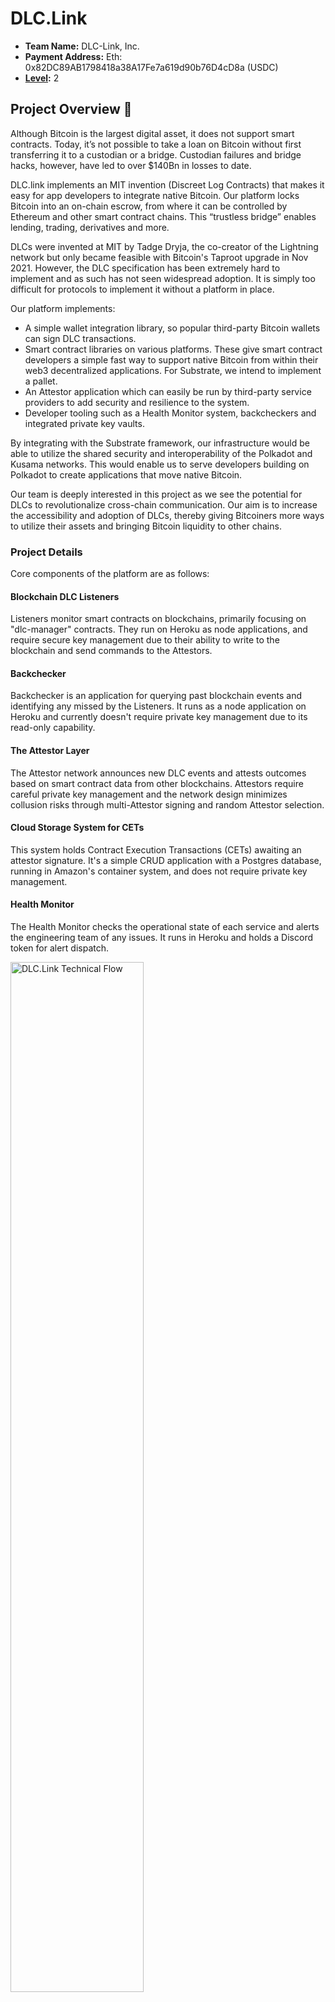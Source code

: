 # DLC.Link

- **Team Name:** DLC-Link, Inc.
- **Payment Address:** Eth: 0x82DC89AB1798418a38A17Fe7a619d90b76D4cD8a (USDC)
- **[Level](https://github.com/w3f/Grants-Program/tree/master#level_slider-levels):** 2

## Project Overview :page_facing_up:

Although Bitcoin is the largest digital asset, it does not support smart contracts. Today, it’s not possible to take a loan on Bitcoin without first transferring it to a custodian or a bridge. Custodian failures and bridge hacks, however, have led to over $140Bn in losses to date.

DLC.link implements an MIT invention (Discreet Log Contracts) that makes it easy for app developers to integrate native Bitcoin. Our platform locks Bitcoin into an on-chain escrow, from where it can be controlled by Ethereum and other smart contract chains. This “trustless bridge” enables lending, trading, derivatives and more.

DLCs were invented at MIT by Tadge Dryja, the co-creator of the Lightning network but only became feasible with Bitcoin's Taproot upgrade in Nov 2021. However, the DLC specification has been extremely hard to implement and as such has not seen widespread adoption. It is simply too difficult for protocols to implement it without a platform in place.

Our platform implements:
* A simple wallet integration library, so popular third-party Bitcoin wallets can sign DLC transactions.
* Smart contract libraries on various platforms. These give smart contract developers a simple fast way to support native Bitcoin from within their web3 decentralized applications. For Substrate, we intend to implement a pallet.
* An Attestor application which can easily be run by third-party service providers to add security and resilience to the system.
* Developer tooling such as a Health Monitor system, backcheckers and integrated private key vaults.

By integrating with the Substrate framework, our infrastructure would be able to utilize the shared security and interoperability of the Polkadot and Kusama networks. This would enable us to serve developers building on Polkadot to create applications that move native Bitcoin.

Our team is deeply interested in this project as we see the potential for DLCs to revolutionalize cross-chain communication. Our aim is to increase the accessibility and adoption of DLCs, thereby giving Bitcoiners more ways to utilize their assets and bringing Bitcoin liquidity to other chains.

### Project Details

Core components of the platform are as follows:

#### Blockchain DLC Listeners
Listeners monitor smart contracts on blockchains, primarily focusing on "dlc-manager" contracts. They run on Heroku as node applications, and require secure key management due to their ability to write to the blockchain and send commands to the Attestors.

#### Backchecker
Backchecker is an application for querying past blockchain events and identifying any missed by the Listeners. It runs as a node application on Heroku and currently doesn't require private key management due to its read-only capability.

#### The Attestor Layer
The Attestor network announces new DLC events and attests outcomes based on smart contract data from other blockchains. Attestors require careful private key management and the network design minimizes collusion risks through multi-Attestor signing and random Attestor selection.

#### Cloud Storage System for CETs
This system holds Contract Execution Transactions (CETs) awaiting an attestor signature. It's a simple CRUD application with a Postgres database, running in Amazon's container system, and does not require private key management.

#### Health Monitor
The Health Monitor checks the operational state of each service and alerts the engineering team of any issues. It runs in Heroku and holds a Discord token for alert dispatch.

<img src="https://uploads-ssl.webflow.com/64087094e6561d4eb2f8a8ef/6490267e63a93ea201a187fb_DLC.Link_TechnicalFlow.png" alt="DLC.Link Technical Flow" width="65%">

### DlcManager Contract Main Functions
Functions implemented are as follows:

#### `createDLC`
- Called by a compatible protocol contract
- A random UUID is generated for the DLC
- A `CreateDLC` event is emitted, which is picked up by the Listeners

#### `postCreateDLC`
- Called by the Listeners after successful Announcement creation on the Attestors
- This function calls back into the ProtocolContract to finalize the creation flow
- `PostCreateDLC` is emitted for the Listeners to hear

#### `setStatusFunded`
- Called by the Listeners after BTC has been successfully locked in the DLC on the Bitcoin blockchain
- Also has a callback into the protocol contract
- `SetStatusFunded` event is emitted

#### `mintBtcNft`
- Requests the minting of a BtcNft, which represents a DLC on Ethereum

#### `postMintBtcNft`
- Similarly to the create- post-create flow, this provides a callback after successful minting

#### `closeDLC`
- Starts the closing flow, it expects an outcome to be supplied: a value between 0-10000 (representing 0 - 100.00) with two decimals precision
- This outcome is sent to the Attestor Layer to sign off on the Attestation

#### `postCloseDLC`
- Listener calls it, provides a callback after successful attestation

#### `getBTCPriceWithCallback`
- This function will get the latest BTC price from a Chainlink Pricefeed. This can be used for additional logic before/during a DLC closing flow: see our example contracts for potential use-cases.

#### `getAttestors`
- This function provides the connection between the DlcManager and the AttestorManager contract. It returns a certain, user-defined number of Attestor node’s information from the other contract. These will be used during the creation of the DLC.

## PoC/MVP with Arcade.xyz

To see a video example of our alpha in action, [see this video](https://twitter.com/DLC_Link/status/1655314173834715137?s=20).


### Ecosystem Fit

Help us locate your project in the Polkadot/Substrate/Kusama landscape and what problems it tries to solve by answering each of these questions:

#### Where and how does your project fit into the ecosystem?
Our project enables any parachains or applications that have integrated our pallet to accept native Bitcoin deposits, and to control the movement of Bitcoin via smart contract logic. Integration increases TVL by enabling applications such as stablecoin loans against Bitcoin, trading Bitcoin and ordinals/BRC-20s, and accepting Bitcoin deposits for investment and insurance pools. Due to the tremendous market cap of Bitcoin (over $500Bn currently), the TVL gain could be huge for protocols and chains that take advantage of this feature.

#### Who is your target audience (parachain/dapp/wallet/UI developers, designers, your own user base, some dapp's userbase, yourself)?
Our target audience includes parachain developers, dApp developers, wallet developers, entrepreneurs and anyone seeking Bitcoin deposits for their applications. We aim to provide essential tooling components and implementation solutions to ensure safe and positive integration experiences.

#### What need(s) does your project meet?
We introduce the ability to enable native Bitcoin deposits and facilitate the movement of native Bitcoin within the ecosystem. This can be used by protocols directly, or can be integrated into on a parachain level. For example, Moonbeam is interested in integrating DLC.link to help attract Centrifuge to support their parachain. By integrating DLC.Link into Moonbeam, they could offer Centrifuge native Bitcoin deposits.

#### Are there any other projects similar to yours in the Substrate / Polkadot / Kusama ecosystem? If so, how is your project different?
Our project can also complement existing solutions like Interlay's Bitcoin bridge. Interlay provides a bridge that enables users to swap, lend, and borrow against Bitcoin on Polkadot. However, their architecture requires a separate validator network, whereas DLCs are secured by the full power of the Bitcoin network. By integrating DLCs into their infrastructure, Interlay could attain security benefits and could extend their services to perform operations directly on native Bitcoin. 

However, our project could also be considered competitive with Interlay as well. By integrating into protocols, we provide alternative ways to earn yield on Bitcoin without relying on the Interlay bridge. In either case, we seek to expand the range of options available for Bitcoin holders to benefit from DeFi on Substrate & Polkadot.

## Team :busts_in_silhouette:

### Team members

- Aki Balogh, CEO
- Jesse Eisenberg, CTO
- Developers: Robert Tera, Daniel Puskas, Rok Rupnik

### Contact

- **Contact Name:** Aki Balogh
- **Contact Email:** aki@dlc.link
- **Website:** [DLC.Link website](https://www.dlc.link/)

### Legal Structure

- **Registered Address:** 24 Dartmouth St, North Andover MA 01845
- **Registered Legal Entity:** DLC-Link, Inc.

### Team's experience

Please describe the team's relevant experience:

* Aki is a VC-turned-entrepreneur who previously built a company achieving over $5Mn ARR in the AI content optimization space.
* Jesse grew up in Silicon Valley, where he worked at Pivotal and was an early Twitter employee through their MoPub acquisition. He moved to Budapest 5 years ago to work on startups, and lives there full-time.
* Robert, Daniel and Rok are friends of Jesse. They've worked on startups together in the past

We have not applied for Web3 Foundation grants in the past. However, we have received grants from Chainlink and Stacks. These grants enabled DLCs on Ethereum (in Solidity) and Stacks chain (in Clarity).
* [DLC.Link Receives Chainlink Community Grant to Bridge Chainlink Oracle Data to Discreet Log Contracts (DLCs) On the Bitcoin Network](https://blog.chain.link/dlc-link-chainlink-grant-bitcoin-discreet-log-contracts/)
* [DLC.link: Bitcoin-native, non-custodial transactions](https://github.com/stacksgov/Stacks-Grant-Launchpad/issues/289)
* [Builder Spotlight: DLC.Link](https://stacks.org/builder-spotlight-dlclink-founder)


### Team Code Repos

For an overview of public repos, please see: [Installation and Setup](https://docs.dlc.link/architecture/installation-and-setup)

GitHub accounts of all team members:
* Aki: [Akibalogh](https://github.com/Akibalogh)
* Jesse: [sosaucily](https://github.com/sosaucily)
* Robert: [scolear](https://github.com/scolear)
* Daniel: [Polybius93](https://github.com/Polybius93)

### Team LinkedIn Profiles (if available)

* Aki: [https://www.linkedin.com/in/akibalogh](https://www.linkedin.com/in/akibalogh)
* Jesse: [https://www.linkedin.com/in/jesses16](https://www.linkedin.com/in/jesses16/)
* Robert: [https://www.linkedin.com/in/robert-tera](https://www.linkedin.com/in/robert-tera/)
* Daniel: [https://www.linkedin.com/in/%C3%A1d%C3%A1m-d%C3%A1niel-pusk%C3%A1s-2b57641a2](https://www.linkedin.com/in/%C3%A1d%C3%A1m-d%C3%A1niel-pusk%C3%A1s-2b57641a2/)
* Rok: [https://www.linkedin.com/in/rok-rupnik-si/](https://www.linkedin.com/in/rok-rupnik-si/)


## Development Status :open_book:

If you've already started implementing your project or it is part of a larger repository, please provide a link and a description of the code here.

Videos on DLC.Link:
- [What are DLCs?](https://youtu.be/HWSmeEQaRc0)
- [Wallet integration](https://youtu.be/c9RDzi2WZYc)
- [All videos](https://www.youtube.com/@dlc-link)

For a more detailed overview, read:
- [The original DLC whitepaper](https://adiabat.github.io/dlc.pdf)
- [Our Lightpaper](https://docs.dlc.link/lightpaper)
- [Docs Page](https://docs.dlc.link)

## Development Roadmap :nut_and_bolt:

**Overview**
| Total Estimated Duration | Full-Time Equivalent (FTE) | Total Costs    |
|--------------------------|---------------------------|----------------|
| 2 months                 | 2                         | 25,000 USD     |

### Milestone 1 — Attestor Setup
| Estimated Duration | FTE | Costs     |
|--------------------|-----|-----------|
| 2 weeks            | 1   | 5,000 USD |

**Deliverables:**
| Number | Deliverable                                                  |
|--------|--------------------------------------------------------------|
| 1      | License: MIT                                                 |
| 2      | Attestor Application: We will add Polkadot support to our Attestor network, and will test it with the Bitcoin wallets that we currently support (Xverse and Hiro). |
| 2a     | Documentation: We will provide documentation on how to set up and run Attestor nodes for Polkadot, to make them available to the broader community. |
| 2b     | Testing: The Attestor will be tested for both code quality and for easy setup and use in production. |
| 2c     | Docker: A Dockerfile will be provided for testing all the functionality delivered with this milestone. |

### Milestone 2 — Substrate Pallet Development
| Estimated Duration | FTE | Costs      |
|--------------------|-----|------------|
| 6 weeks            | 1   | 15,000 USD |

**Deliverables:**
| Number | Deliverable                                                  |
|--------|--------------------------------------------------------------|
| 1      | License: MIT                                                 |
| 2      | Substrate Pallet: We will develop a Substrate pallet that makes it easy for developers to integrate native Bitcoin into their Substrate-based projects. |
| 2a     | Developer Tooling: Tools such as a Health Monitor system, backcheckers, and integrated private key vaults will be deployed to Polkadot as well. |
| 2b     | Testing and Testing Guide: Comprehensive unit tests will be provided for the Substrate pallet. We will also describe how to run these tests in a guide. |
| 2c     | Docker: We will provide a Dockerfile that can be used to test all the functionality delivered with this milestone. |
| 2d     | Documentation: We will provide both inline documentation of the code and a tutorial on how users can integrate our Substrate pallet into their own projects. |

### Milestone 3 — One Integration with a Polkadot Protocol
| Estimated Duration | FTE | Costs      |
|--------------------|-----|------------|
| 1 month            | 1   | 5,000 USD  |

**Deliverables:**
| Number | Deliverable                                                  |
|--------|--------------------------------------------------------------|
| 1      | License: MIT                                                 |
| 2      | Integration with Polkadot Ecosystem: We will integrate DLC.link with one protocol in the Polkadot ecosystem, making it possible for developers to bring Bitcoin liquidity into their Polkadot and Substrate projects. |
| 2a     | Pallet Implementation: The Substrate pallet created in the previous milestone will be used for this implementation. |
| 2b     | Testing and Testing Guide: A final round of comprehensive unit tests will be provided, along with a guide on how to run these tests. |
| 2c     | Docker: We will provide a Dockerfile that can be used to test all the functionality delivered with this milestone. |
| 2d     | Documentation: We will provide comprehensive documentation on the full functionality of DLC.link and how it can be integrated into the Polkadot ecosystem. This will include how-to guides, tutorials, and sample use cases. |
| 3      | Promotional Article: We will publish a marketing article explaining what we've achieved with the grant, the features and benefits of DLC.link, and how it can be used within Polkadot. |

## Future Plans

**Short-term Plans:**

1. **Project Usage and Enhancement:** Following the completion of the project, we aim to stay active in the Polkadot community. We plan to have an active voice around DLCs and to meet more chains building with Polkadot and Parity.

2. **Promotion and Marketing:** We will aggressively promote DLC.link across various channels, such as crypto communities, conferences, social media, blogs, and blockchain events. Our goal is to increase awareness of our project within the Polkadot ecosystem and beyond.

3. **User Support:** We will establish a responsive and robust support system for our users. This will include comprehensive documentation, a Discord channel for support, and regular updates to address any concerns or issues they might face.

**Long-term Plans:**

1. **Long-term Maintenance and Support:** We intend to provide long-term maintenance and support for the DLC.link project. This includes regularly updating the libraries and tools as per the advancements in the Bitcoin and Polkadot ecosystems, and swiftly resolving any issues that users may encounter.

2. **Support for Ordinals:** One of our key long-term plans is to enable support for ordinals locked in DLCs. This will facilitate cross-chain ordinal trading and lending, expanding the range of financial services that can be built using our platform.

3. **Continued Decentralization of the Attestor Network:** As we grow, we will continue to decentralize our attestor network, adding more independent attestors and improving the resilience and security of the network. We believe this is critical for the longevity and trustless nature of our platform.

4. **Collaboration and Partnerships:** We will seek to establish partnerships with other projects within the Polkadot and Bitcoin ecosystems. Collaborating with other teams will enable us to create synergies that enhance the functionalities of our project and expand its user base.

5. **Contribution to the Ecosystem:** We intend to make DLC.link a valuable and integral part of the Polkadot and Bitcoin ecosystems. Our goal is to contribute to the growth of these ecosystems by bringing additional liquidity and functionalities, and by participating in ecosystem-wide events, initiatives, and governance.

## Referral Program (optional) :moneybag: 

**Referrer:** Nico Morgan and Coleman Maher

**Payment Address:** (Parity employees are not eligible)

## Additional Information :heavy_plus_sign:

**How did you hear about the Grants Program?** Referral from Longhash VC

**See Also**

[Chainlink Grant Awarded](https://blog.chain.link/dlc-link-chainlink-grant-bitcoin-discreet-log-contracts/)

[Stacks Grant](https://github.com/stacksgov/Stacks-Grant-Launchpad/issues/289)
